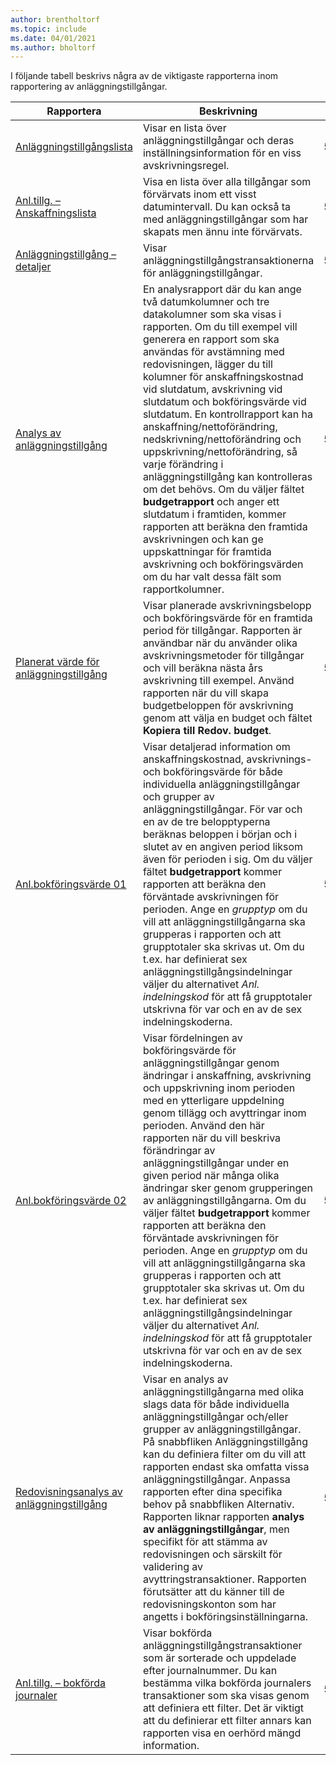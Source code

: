 ```yaml
---
author: brentholtorf
ms.topic: include
ms.date: 04/01/2021
ms.author: bholtorf
---
```


I följande tabell beskrivs några av de viktigaste rapporterna inom rapportering av anläggningstillgångar.

| Rapportera | Beskrivning | Id | 
|--|--|--|
| [Anläggningstillgångslista](https://businesscentral.dynamics.com?report=5601)| Visar en lista över anläggningstillgångar och deras inställningsinformation för en viss avskrivningsregel. |5601 |
| [Anl.tillg. – Anskaffningslista](https://businesscentral.dynamics.com?report=5608) |  Visa en lista över alla tillgångar som förvärvats inom ett visst datumintervall. Du kan också ta med anläggningstillgångar som har skapats men ännu inte förvärvats. |5608 |
| [Anläggningstillgång – detaljer](https://businesscentral.dynamics.com?report=5604)| Visar anläggningstillgångstransaktionerna för anläggningstillgångar. |5604 |
| [Analys av anläggningstillgång](https://businesscentral.dynamics.com?report=5600)| En analysrapport där du kan ange två datumkolumner och tre datakolumner som ska visas i rapporten. Om du till exempel vill generera en rapport som ska användas för avstämning med redovisningen, lägger du till kolumner för anskaffningskostnad vid slutdatum, avskrivning vid slutdatum och bokföringsvärde vid slutdatum. En kontrollrapport kan ha anskaffning/nettoförändring, nedskrivning/nettoförändring och uppskrivning/nettoförändring, så varje förändring i anläggningstillgång kan kontrolleras om det behövs. Om du väljer fältet **budgetrapport** och anger ett slutdatum i framtiden, kommer rapporten att beräkna den framtida avskrivningen och kan ge uppskattningar för framtida avskrivning och bokföringsvärden om du har valt dessa fält som rapportkolumner. |5600|
| [Planerat värde för anläggningstillgång](https://businesscentral.dynamics.com?report=5607)| Visar planerade avskrivningsbelopp och bokföringsvärde för en framtida period för tillgångar. Rapporten är användbar när du använder olika avskrivningsmetoder för tillgångar och vill beräkna nästa års avskrivning till exempel. Använd rapporten när du vill skapa budgetbeloppen för avskrivning genom att välja en budget och fältet **Kopiera till Redov. budget**. |5607 |
| [Anl.bokföringsvärde 01](https://businesscentral.dynamics.com?report=5605)|Visar detaljerad information om anskaffningskostnad, avskrivnings- och bokföringsvärde för både individuella anläggningstillgångar och grupper av anläggningstillgångar. För var och en av de tre belopptyperna beräknas beloppen i början och i slutet av en angiven period liksom även för perioden i sig. Om du väljer fältet **budgetrapport** kommer rapporten att beräkna den förväntade avskrivningen för perioden. Ange en *grupptyp* om du vill att anläggningstillgångarna ska grupperas i rapporten och att grupptotaler ska skrivas ut. Om du t.ex. har definierat sex anläggningstillgångsindelningar väljer du alternativet *Anl. indelningskod* för att få grupptotaler utskrivna för var och en av de sex indelningskoderna.|5605|
| [Anl.bokföringsvärde 02](https://businesscentral.dynamics.com?report=5606)|Visar fördelningen av bokföringsvärde för anläggningstillgångar genom ändringar i anskaffning, avskrivning och uppskrivning inom perioden med en ytterligare uppdelning genom tillägg och avyttringar inom perioden. Använd den här rapporten när du vill beskriva förändringar av anläggningstillgångar under en given period när många olika ändringar sker genom grupperingen av anläggningstillgångarna. Om du väljer fältet **budgetrapport** kommer rapporten att beräkna den förväntade avskrivningen för perioden. Ange en *grupptyp* om du vill att anläggningstillgångarna ska grupperas i rapporten och att grupptotaler ska skrivas ut. Om du t.ex. har definierat sex anläggningstillgångsindelningar väljer du alternativet *Anl. indelningskod* för att få grupptotaler utskrivna för var och en av de sex indelningskoderna. |5606|
| [Redovisningsanalys av anläggningstillgång](https://businesscentral.dynamics.com?report=5610)|Visar en analys av anläggningstillgångarna med olika slags data för både individuella anläggningstillgångar och/eller grupper av anläggningstillgångar. På snabbfliken Anläggningstillgång kan du definiera filter om du vill att rapporten endast ska omfatta vissa anläggningstillgångar. Anpassa rapporten efter dina specifika behov på snabbfliken Alternativ. Rapporten liknar rapporten **analys av anläggningstillgångar**, men specifikt för att stämma av redovisningen och särskilt för validering av avyttringstransaktioner. Rapporten förutsätter att du känner till de redovisningskonton som har angetts i bokföringsinställningarna. | 5610 |
| [Anl.tillg. – bokförda journaler](https://businesscentral.dynamics.com?report=5603) |Visar bokförda anläggningstillgångstransaktioner som är sorterade och uppdelade efter journalnummer. Du kan bestämma vilka bokförda journalers transaktioner som ska visas genom att definiera ett filter. Det är viktigt att du definierar ett filter annars kan rapporten visa en oerhörd mängd information. |5603  |
